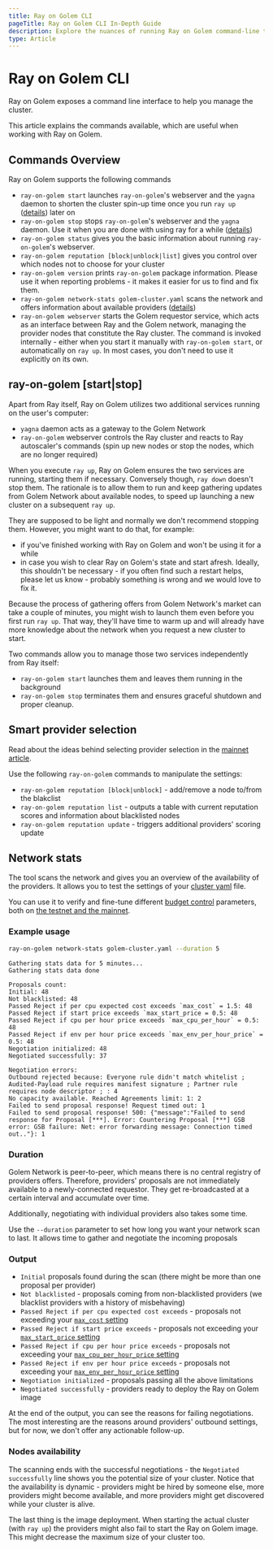 ```yaml
---
title: Ray on Golem CLI
pageTitle: Ray on Golem CLI In-Depth Guide
description: Explore the nuances of running Ray on Golem command-line tools
type: Article
---
```


# Ray on Golem CLI

Ray on Golem exposes a command line interface to help you manage the cluster.

This article explains the commands available, which are useful when working with Ray on Golem.

## Commands Overview

Ray on Golem supports the following commands

- `ray-on-golem start` launches `ray-on-golem`'s webserver and the `yagna` daemon to shorten the cluster spin-up time once you run `ray up` ([details](#ray-on-golem-start-stop)) later on
- `ray-on-golem stop` stops `ray-on-golem`'s webserver and the `yagna` daemon. Use it when you are done with using ray for a while ([details](#ray-on-golem-start-stop))
- `ray-on-golem status` gives you the basic information about running `ray-on-golem`'s webserver.
- `ray-on-golem reputation [block|unblock|list]` gives you control over which nodes not to choose for your cluster
- `ray-on-golem version` prints `ray-on-golem` package information. Please use it when reporting problems - it makes it easier for us to find and fix them.
- `ray-on-golem network-stats golem-cluster.yaml` scans the network and offers information about available providers ([details](#network-stats))
- `ray-on-golem webserver` starts the Golem requestor service, which acts as an interface between Ray and the Golem network, managing the provider nodes that constitute the Ray cluster. The command is invoked internally - either when you start it manually with `ray-on-golem start`, or automatically on `ray up`. In most cases, you don't need to use it explicitly on its own.

## ray-on-golem [start|stop]

Apart from Ray itself, Ray on Golem utilizes two additional services running on the user's computer:

- `yagna` daemon acts as a gateway to the Golem Network
- `ray-on-golem` webserver controls the Ray cluster and reacts to Ray autoscaler's commands (spin up new nodes or stop the nodes, which are no longer required)

When you execute `ray up`, Ray on Golem ensures the two services are running, starting them if necessary. Conversely though, `ray down` doesn't stop them.
The rationale is to allow them to run and keep gathering updates from Golem Network about available nodes, to speed up launching a new cluster on a subsequent `ray up`.

They are supposed to be light and normally we don't recommend stopping them.
However, you might want to do that, for example:

- if you've finished working with Ray on Golem and won't be using it for a while
- in case you wish to clear Ray on Golem's state and start afresh. Ideally, this shouldn't be necessary -
  if you often find such a restart helps, please let us know -
  probably something is wrong and we would love to fix it.

Because the process of gathering offers from Golem Network's market can take a couple of minutes,
you might wish to launch them even before you first run `ray up`.
That way, they'll have time to warm up and will already have more knowledge about the network
when you request a new cluster to start.

Two commands allow you to manage those two services independently from Ray itself:

- `ray-on-golem start` launches them and leaves them running in the background
- `ray-on-golem stop` terminates them and ensures graceful shutdown and proper cleanup.

## Smart provider selection

Read about the ideas behind selecting provider selection in the [mainnet article](/docs/ja/creators/ray/mainnet#smart-provider-selection).

Use the following `ray-on-golem` commands to manipulate the settings:

- `ray-on-golem reputation [block|unblock]` - add/remove a node to/from the blakclist
- `ray-on-golem reputation list` - outputs a table with current reputation scores and information about blacklisted nodes
- `ray-on-golem reputation update` - triggers additional providers' scoring update

## Network stats

The tool scans the network and gives you an overview of the availability of the providers.
It allows you to test the settings of your [cluster yaml](/docs/ja/creators/ray/cluster-yaml) file.

You can use it to verify and fine-tune different [budget control](/docs/ja/creators/ray/cluster-yaml#avoiding-too-expensive-providers) parameters,
both on [the testnet and the mainnet](/docs/ja/creators/ray/cluster-yaml#network).

### Example usage

```bash
ray-on-golem network-stats golem-cluster.yaml --duration 5
```

```
Gathering stats data for 5 minutes...
Gathering stats data done

Proposals count:
Initial: 48
Not blacklisted: 48
Passed Reject if per cpu expected cost exceeds `max_cost` = 1.5: 48
Passed Reject if start price exceeds `max_start_price = 0.5: 48
Passed Reject if cpu per hour price exceeds `max_cpu_per_hour` = 0.5: 48
Passed Reject if env per hour price exceeds `max_env_per_hour_price` = 0.5: 48
Negotiation initialized: 48
Negotiated successfully: 37

Negotiation errors:
Outbound rejected because: Everyone rule didn't match whitelist ; Audited-Payload rule requires manifest signature ; Partner rule requires node descriptor ; : 4
No capacity available. Reached Agreements limit: 1: 2
Failed to send proposal response! Request timed out: 1
Failed to send proposal response! 500: {"message":"Failed to send response for Proposal [***]. Error: Countering Proposal [***] GSB error: GSB failure: Net: error forwarding message: Connection timed out.."}: 1
```

### Duration

Golem Network is peer-to-peer, which means there is no central registry of providers offers. Therefore,
providers' proposals are not immediately available to a newly-connected requestor. They get re-broadcasted at a certain interval and accumulate over time.

Additionally, negotiating with individual providers also takes some time.

Use the `--duration` parameter to set how long you want your network scan to last. It allows time to gather and negotiate the incoming proposals

### Output

- `Initial` proposals found during the scan (there might be more than one proposal per provider)
- `Not blacklisted` - proposals coming from non-blacklisted providers (we blacklist providers with a history of misbehaving)
- `Passed Reject if per cpu expected cost exceeds` - proposals not exceeding your [`max_cost` setting](/docs/ja/creators/ray/cluster-yaml#choosing-the-cheapest-providers-maximum-expected-usage-cost)
- `Passed Reject if start price exceeds` - proposals not exceeding your [`max_start_price` setting](/docs/ja/creators/ray/cluster-yaml#maximum-provider-prices)
- `Passed Reject if cpu per hour price exceeds` - proposals not exceeding your [`max_cpu_per_hour_price` setting](/docs/ja/creators/ray/cluster-yaml#maximum-provider-prices)
- `Passed Reject if env per hour price exceeds` - proposals not exceeding your [`max_env_per_hour_price` setting](/docs/ja/creators/ray/cluster-yaml#maximum-provider-prices)
- `Negotiation initialized` - proposals passing all the above limitations
- `Negotiated successfully` - providers ready to deploy the Ray on Golem image

At the end of the output, you can see the reasons for failing negotiations.
The most interesting are the reasons around providers' outbound settings, but for now, we don't offer any actionable follow-up.

### Nodes availability

The scanning ends with the successful negotiations - the `Negotiated successfully` line shows you the potential size of your cluster.
Notice that the availability is dynamic - providers might be hired by someone else, more providers might become available, and more providers might get discovered while your cluster is alive.

The last thing is the image deployment. When starting the actual cluster (with `ray up`) the providers might also fail to start the Ray on Golem image. This might decrease the maximum size of your cluster too.

